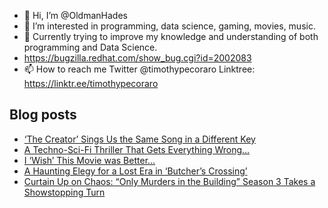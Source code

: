 - 👋 Hi, I’m @OldmanHades
- 👀 I’m interested in programming, data science, gaming, movies, music.
- 🌱 Currently trying to improve my knowledge and understanding of both programming and Data Science.
- https://bugzilla.redhat.com/show_bug.cgi?id=2002083
- 📫 How to reach me Twitter @timothypecoraro
Linktree: https://linktr.ee/timothypecoraro

## Blog posts
<!-- BLOG-POST-LIST:START -->
- [‘The Creator’ Sings Us the Same Song in a Different Key](https://medium.com/@timothypecoraro/the-creator-sings-us-the-same-song-in-a-different-key-6fddb466b513?source=rss-5097f5c9b801------2)
- [A Techno-Sci-Fi Thriller That Gets Everything Wrong…](https://medium.com/@timothypecoraro/a-techno-sci-fi-thriller-that-gets-everything-wrong-cc83e201c2ea?source=rss-5097f5c9b801------2)
- [I ‘Wish’ This Movie was Better…](https://medium.com/@timothypecoraro/i-wish-this-movie-was-better-7467436ef367?source=rss-5097f5c9b801------2)
- [A Haunting Elegy for a Lost Era in ‘Butcher’s Crossing’](https://medium.com/@timothypecoraro/a-haunting-elegy-for-a-lost-era-in-butchers-crossing-db765939446e?source=rss-5097f5c9b801------2)
- [Curtain Up on Chaos: “Only Murders in the Building” Season 3 Takes a Showstopping Turn](https://medium.com/@timothypecoraro/curtain-up-on-chaos-only-murders-in-the-building-season-3-takes-a-showstopping-turn-13a754595534?source=rss-5097f5c9b801------2)
<!-- BLOG-POST-LIST:END -->
